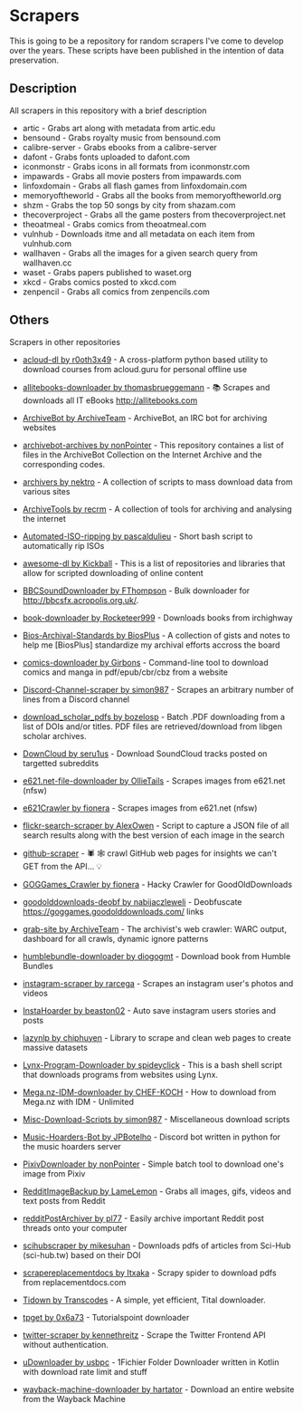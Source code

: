 # Scrapers
This is going to be a repository for random scrapers I've come to develop over the years. These scripts have been published in the intention of data preservation.

## Description
All scrapers in this repository with a brief description

* artic - Grabs art along with metadata from artic.edu 
* bensound - Grabs royalty music from bensound.com
* calibre-server - Grabs ebooks from a calibre-server
* dafont - Grabs fonts uploaded to dafont.com
* iconmonstr - Grabs icons in all formats from iconmonstr.com
* impawards - Grabs all movie posters from impawards.com
* linfoxdomain - Grabs all flash games from linfoxdomain.com
* memoryoftheworld - Grabs all the books from memoryoftheworld.org
* shzm - Grabs the top 50 songs by city from shazam.com
* thecoverproject - Grabs all the game posters from thecoverproject.net
* theoatmeal - Grabs comics from theoatmeal.com
* vulnhub - Downloads itme and all metadata on each item from vulnhub.com
* wallhaven - Grabs all the images for a given search query from wallhaven.cc
* waset - Grabs papers published to waset.org
* xkcd - Grabs comics posted to xkcd.com
* zenpencil - Grabs all comics from zenpencils.com

## Others
Scrapers in other repositories

* [acloud-dl by r0oth3x49](https://github.com/r0oth3x49/acloud-dl) - A cross-platform python based utility to download courses from acloud.guru for personal offline use

* [allitebooks-downloader by thomasbrueggemann](https://github.com/thomasbrueggemann/allitebooks-downloader) - 📚 Scrapes and downloads all IT eBooks http://allitebooks.com

* [ArchiveBot by ArchiveTeam](https://github.com/ArchiveTeam/ArchiveBot) - ArchiveBot, an IRC bot for archiving websites

* [archivebot-archives by nonPointer](https://github.com/nonPointer/PixivDownloader) - This repository containes a list of files in the ArchiveBot Collection on the Internet Archive and the corresponding codes.

* [archivers by nektro](https://github.com/nektro/archivers) - A collection of scripts to mass download data from various sites

* [ArchiveTools by recrm](https://github.com/recrm/ArchiveTools) - A collection of tools for archiving and analysing the internet

* [Automated-ISO-ripping by pascaldulieu](https://github.com/pascaldulieu/Automated-ISO-ripping) - Short bash script to automatically rip ISOs

* [awesome-dl by Kickball](https://github.com/Kickball/awesome-dl) - This is a list of repositories and libraries that allow for scripted downloading of online content

* [BBCSoundDownloader by FThompson](https://github.com/FThompson/BBCSoundDownloader) - Bulk downloader for http://bbcsfx.acropolis.org.uk/.

* [book-downloader by Rocketeer999](https://github.com/Rocketeer999/book-downloader) - Downloads books from irchighway

* [Bios-Archival-Standards by BiosPlus](https://github.com/BiosPlus/Bios-Archival-Standards) - A collection of gists and notes to help me [BiosPlus] standardize my archival efforts accross the board

* [comics-downloader by Girbons](https://github.com/Girbons/comics-downloader) - Command-line tool to download comics and manga in pdf/epub/cbr/cbz from a website

* [Discord-Channel-scraper by simon987](https://github.com/simon987/Discord-Channel-scraper) - Scrapes an arbitrary number of lines from a Discord channel

* [download_scholar_pdfs by bozelosp](https://github.com/bozelosp/download_scholar_pdfs) - Batch .PDF downloading from a list of DOIs and/or titles. PDF files are retrieved/download from libgen scholar archives.

* [DownCloud by seru1us](https://github.com/seru1us/DownCloud) - Download SoundCloud tracks posted on targetted subreddits

* [e621.net-file-downloader by OllieTails](https://github.com/OllieTails/e621.net-file-downloader) - Scrapes images from e621.net (nfsw)

* [e621Crawler by fionera](https://github.com/fionera/e621Crawler) - Scrapes images from e621.net (nfsw)

* [flickr-search-scraper by AlexOwen](https://github.com/AlexOwen/flickr-search-scraper) -  Script to capture a JSON file of all search results along with the best version of each image in the search

* [github-scraper](https://github.com/nelsonic/github-scraper) - 🕷️ 🕸️ crawl GitHub web pages for insights we can't GET from the API... 💡

* [GOGGames_Crawler by fionera](https://github.com/fionera/GOGGames_Crawler) - Hacky Crawler for GoodOldDownloads

* [goodolddownloads-deobf by nabijaczleweli](https://github.com/nabijaczleweli/goodolddownloads-deobf) - Deobfuscate https://goggames.goodolddownloads.com/ links

* [grab-site by ArchiveTeam](https://github.com/ArchiveTeam/grab-site) - The archivist's web crawler: WARC output, dashboard for all crawls, dynamic ignore patterns

* [humblebundle-downloader by diogogmt](https://github.com/diogogmt/humblebundle-downloader) - Download book from Humble Bundles

* [instagram-scraper by rarcega](https://github.com/rarcega/instagram-scraper) - Scrapes an instagram user's photos and videos

* [InstaHoarder by beaston02](https://github.com/beaston02/InstaHoarder) - Auto save instagram users stories and posts

* [lazynlp by chiphuyen](https://github.com/chiphuyen/lazynlp) - Library to scrape and clean web pages to create massive datasets

* [Lynx-Program-Downloader by spideyclick](https://github.com/spideyclick/Lynx-Program-Downloader) - This is a bash shell script that downloads programs from websites using Lynx.

* [Mega.nz-IDM-downloader by CHEF-KOCH](https://github.com/CHEF-KOCH/Mega.nz-IDM-downloader) - How to download from Mega.nz with IDM - Unlimited

* [Misc-Download-Scripts by simon987](https://github.com/simon987/Misc-Download-Scripts) - Miscellaneous download scripts

* [Music-Hoarders-Bot by JPBotelho](https://github.com/JPBotelho/Music-Hoarders-Bot) - Discord bot written in python for the music hoarders server

* [PixivDownloader by nonPointer](https://github.com/nonPointer/PixivDownloader) - Simple batch tool to download one's image from Pixiv

* [RedditImageBackup by LameLemon](https://github.com/LameLemon/RedditImageBackup) - Grabs all images, gifs, videos and text posts from Reddit 

* [redditPostArchiver by pl77](https://github.com/pl77/redditPostArchiver) - Easily archive important Reddit post threads onto your computer

* [scihubscraper by mikesuhan](https://github.com/mikesuhan/scihubscraper) - Downloads pdfs of articles from Sci-Hub (sci-hub.tw) based on their DOI

* [scrapereplacementdocs by Itxaka](https://github.com/Itxaka/scrapereplacementdocs) - Scrapy spider to download pdfs from replacementdocs.com

* [Tidown by Transcodes](https://github.com/Transcodes/Tidown) - A simple, yet efficient, Tital downloader.

* [tpget by 0x6a73](https://github.com/0x6a73/tpget) - Tutorialspoint downloader

* [twitter-scraper by kennethreitz](https://github.com/kennethreitz/twitter-scraper) - Scrape the Twitter Frontend API without authentication.

* [uDownloader by usbpc](https://github.com/usbpc/uDownloader) - 1Fichier Folder Downloader written in Kotlin with download rate limit and stuff

* [wayback-machine-downloader by hartator](https://github.com/hartator/wayback-machine-downloader) - Download an entire website from the Wayback Machine